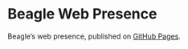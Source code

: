 # Beagle Web Presence

Beagle’s web presence, published on [GitHub Pages](https://viridispirus.github.io/Beagle/branches/BlackboardViews).